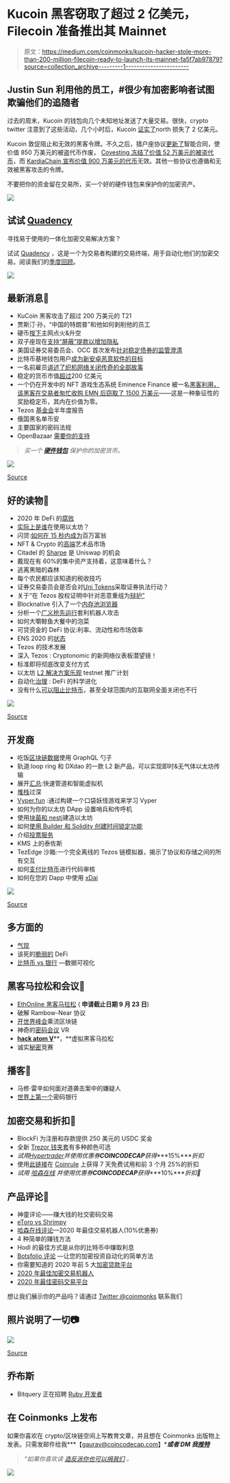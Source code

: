 # Kucoin 黑客窃取了超过 2 亿美元，Filecoin 准备推出其 Mainnet

> 原文：<https://medium.com/coinmonks/kucoin-hacker-stole-more-than-200-million-filecoin-ready-to-launch-its-mainnet-fa5f7ab97879?source=collection_archive---------1----------------------->

## Justin Sun 利用他的员工，#很少有加密影响者试图欺骗他们的追随者

过去的周末，Kucoin 的钱包向几个未知地址发送了大量交易。很快，crypto twitter 注意到了这些活动，几个小时后，Kucoin [证实了](https://www.kucoin.com/news/en-kucoin-security-incident-update)north 损失了 2 亿美元。

Kucoin 敦促阻止和无效的黑客令牌。不久之后，猎户座协议[更新了](https://www.kucoin.com/news/en-orn-has-completed-the-token-swap-trading-opening-soon)智能合同，使价值 850 万美元的被盗代币作废， [Covesting 冻结了价值 52 万美元的被盗代币](https://twitter.com/covesting/status/1310103008152350725)，而 [KardiaChain 宣布价值 900 万美元的代币](https://www.kucoin.com/news/en-kai-has-completed-the-token-swap)无效。其他一些协议也遵循和无效被黑客攻击的令牌。

不要把你的资金留在交易所，买一个好的硬件钱包来保护你的加密资产。

![](img/56944ac3386e6798c6b41db4295998ae.png)

## 试试 [Quadency](https://blog.coincodecap.com/go/quadency)

寻找易于使用的一体化加密交易解决方案？

试试 [Quadency](https://blog.coincodecap.com/go/quadency) ，这是一个为交易者构建的交易终端，用于自动化他们的加密交易。阅读我们的[季度回顾](https://blog.coincodecap.com/quadency-review-a-crypto-trading-automation-platform)。

[![](img/6ce769414e60759a1c740493f13367a1.png)](https://blog.coincodecap.com/go/quadency)

## 最新消息📰

*   KuCoin 黑客攻击了超过 200 万美元的 T21
*   贾斯汀·孙，“中国的特朗普”和他如何剥削他的员工
*   硬币[按下](https://filecoin.io/blog/mainnet-ignition/)主网点火&升空
*   双子座现在[支持“屏蔽”提款以增加隐私](https://www.theblockcrypto.com/linked/79098/gemini-supports-shielded-zcash-withdrawals)
*   美国证券交易委员会、OCC 首次发布[针对稳定债券的监管澄清](https://www.coindesk.com/occ-banks-can-hold-some-stablecoin-reserves)
*   比特币基地钱包用户[成为新安卓恶意软件的目标](https://cointelegraph.com/news/coinbase-wallet-users-targeted-by-new-android-malware)
*   一名前雇员[讲述了织机网络关闭传奇的全部故事](https://www.kickstarter.com/projects/328862817/zombie-battleground-the-new-generation-of-ccg-tcg/posts/2906929)
*   稳定的货币市值[超过](https://www.coindesk.com/stablecoins-asset-value-20-billion)200 亿美元
*   一个仍在开发中的 NFT 游戏生态系统 Eminence Finance 被一名[黑客利用，该黑客在交易者匆忙收购 EMN 后窃取了 1500 万美元](https://thedailychain.com/hacker-steals-15mln-from-unlaunched-defi-project-returns-8mln)——这是一种象征性的奖励稳定币，其内在价值为零。
*   Tezos [基金会](https://tezos.foundation/reports/)半年度报告
*   俄国黑名单币安
*   主要国家的密码法规
*   OpenBazaar [需要你的支持](/@therealopenbazaar/openbazaar-needs-your-support-75fe7e117ad1)

> *买一个* [***硬件钱包***](/coinmonks/the-best-cryptocurrency-hardware-wallets-of-2020-e28b1c124069) *保护你的加密货币。*

![](img/13dae920e1075f0cf56ddd1ba5c3a77e.png)

[Source](https://www.reddit.com/r/CryptoCurrency/comments/j0blh5/laugh_at_my_pain_everyone/)

## 好的读物📑

*   2020 年 DeFi 的[腐败](/@crypto_angel/the-corruption-of-defi-in-2020-bbcdadccf201)
*   [实际上是谁](https://bitquery.io/blog/who-is-actually-using-ethereum)在使用以太坊？
*   闪贷:[如何在 15 秒内成为](https://ice09.github.io/how-to-become-a-millionaire-for-15-seconds/)百万富翁
*   NFT & Crypto 的[高端](https://messari.io/article/nft-s-crypto-s-high-end-art-market)艺术品市场
*   Citadel 的 [Sharpe](https://research.parsec.finance/posts/amm-tradeoff) 是 Uniswap 的机会
*   戴现在有 60%的集中资产支持着，这意味着什么？
*   逃离黑暗的森林
*   每个农民都应该知道的税收技巧
*   证券交易委员会是否会对[Uni Tokens](https://www.ar.ca/blog/are-uni-tokens-subject-to-securities-enforcement-action-by-the-sec)采取证券执法行动？
*   关于“在 Tezos 股权证明中针对恶意重组为[辩护”](https://blog.nomadic-labs.com/on-defending-against-malicious-reorgs-in-tezos-proof-of-stake.html)
*   Blocknative 引入了一个[内存池浏览器](https://blog.blocknative.com/blog/explorer)
*   分析一个[广义抢先运行](/zengo/into-the-monsters-eye-analyzing-a-generalized-front-running-arbitrage-bot-attack-a4754145de0e)套利机器人攻击
*   如何大嚼鲸鱼大餐中的泡菜
*   可贷资金的 DeFi 协议:利率、流动性和市场效率
*   ENS 2020 的[状态](/the-ethereum-name-service/state-of-the-ens-2020-cd8afa19f59d)
*   Tezos 的技术发展
*   深入 Tezos : Cryptonomic 的新网络仪表板潜望镜！
*   标准即将彻底改变支付方式
*   以太坊 [L2 解决方案乐观](/@optimismPBC/light-at-the-end-of-the-tunnel-c390a05bbcb8) testnet 推广计划
*   自动化[治理](/gauntlet-networks/automated-governance-defis-scientific-evolution-feea0284fa99) : DeFi 的科学进化
*   没有什么[可以阻止比特币](/in-bitcoin-we-trust/nothing-can-stop-bitcoin-not-even-a-generalized-shutdown-of-the-internet-at-a-global-level-692d05e7dbb3)，甚至全球范围内的互联网全面关闭也不行

![](img/4dc8ee4db718833576e8c34e86c6d7c4.png)

[Source](https://www.reddit.com/r/ethtrader/comments/iz8ahk/next_generation_blockchain/)

## 开发商

*   吃饭[区块链数据](https://bitquery.io/blog/blockchain-graphql)使用 GraphQL 勺子
*   轨道:loop ring 和 DXdao 的一款 L2 新产品，可以实现即时&无气体以太坊传输
*   展开[汇总](https://www.lakshmansankar.com/#/fast-pipes-smart-vms):快速管道和智能虚拟机
*   [堆栈](https://soliditydeveloper.com/stacktoodeep)过深
*   [Vyper.fun](/coinmonks/vyper-fun-learn-vyper-by-building-a-pokemon-game-7b8c981c9b42) :通过构建一个口袋妖怪游戏来学习 Vyper
*   如何为你的以太坊 DApp 设置哨兵和传呼机
*   使用[块菌和 nestj](https://github.com/ikhvost/truffle-nest-box)建造以太坊
*   如何[使用 Builder 和 Solidity 创建时间锁定功能](/cryptexglobal/how-to-create-time-locked-functions-523424def80)
*   介绍[投票服务](https://blog.vocdoni.io/introducing-voting-as-a-service/)
*   KMS 上的泰佐斯
*   TezEdge 沙箱:一个完全离线的 Tezos 链模拟器，揭示了协议和存储之间的所有交互
*   如何[支付比特币](https://www.pierrerochard.com/how-to-pay-for-bitcoin-code-reviews/)进行代码审核
*   如何在您的 Dapp 中使用 [xDai](https://soliditydeveloper.com/xdai)

![](img/ae112046ca05b18f1cfe931c9e2d8b32.png)

[Source](https://www.reddit.com/r/CryptoCurrency/comments/j0p3z5/be_you_own_bank/)

## 多方面的

*   [气现](https://www.gasnow.org/)
*   该死的[脆弱的](https://www.damnvulnerabledefi.xyz/) DeFi
*   [比特币 vs 银行](https://www.youtube.com/watch?v=Sl8L8lrpWGg&feature=emb_logo) —数据可视化

## 黑客马拉松和会议👷

*   [EthOnline 黑客马拉松](https://www.ethonline.org/) ( **申请截止日期 9 月 23 日**)
*   破解 Rambow-Near 协议
*   [开世界峰会](https://www.onflow.org/open-world-summit)乘流区块链
*   神奇的[密码会议](https://btcm.co/reserve-currencies-1/) VR
*   [**hack atom V**](https://hackatomv.devpost.com/)**，**虚拟黑客马拉松
*   诚实[秘密](https://underhanded.soliditylang.org/)竞赛

## 播客💽

*   马修·雷辛如何面对道袭击案中的嫌疑人
*   [世界上第一个](https://www.whatbitcoindid.com/podcast/the-worlds-first-crypto-bank)密码银行

## 加密交易和折扣🔖

*   BlockFi 为注册和存款提供 250 美元的 USDC 奖金
*   全新 [Trezor 钱夹套](https://shop.trezor.io/?offer_id=10&aff_id=5199)有多种颜色可选
*   *试用*[*Hypertrader*](https://hypertrader.app/?utm_soruce=coinmonks)*并使用优惠券****COINCODECAP****获得****15%****折扣*
*   使用[此链接](https://webapp.coinrule.io/coupon/coinmonks-7-25-3-e2bf6c60e795407381edf98d1a174ac2?fp_ref=coincodecap)在 [Coinrule](https://webapp.coinrule.io/coupon/coinmonks-7-25-3-e2bf6c60e795407381edf98d1a174ac2?fp_ref=coincodecap) 上获得 7 天免费试用和前 3 个月 25%的折扣
*   *试用* [*哈森在线*](https://www.haasonline.com/?ref=11087) *并使用优惠券****COINCODECAP****获得****10%****折扣👏*

## 产品评论📙

*   神童评论——赚大钱的社交密码交易
*   [eToro vs Shrimpy](https://blog.coincodecap.com/etoro-vs-shrimpy)
*   [哈森在线评论](https://blog.coincodecap.com/haasonline-review)—2020 年最佳交易机器人(10%优惠券)
*   4 种简单的赚钱方法
*   Hodl 的最佳方式是从你的比特币中赚取利息
*   [Botsfolio 评论](https://blog.coincodecap.com/botsfolio-review-automate-crypto-investment) —让您的加密投资自动化的简单方法
*   你需要知道的 2020 年前 5 大[加密贷款平台](https://blog.coincodecap.com/top-5-crypto-lending-platforms)
*   [2020 年最佳加密交易机器人](/coinmonks/whats-the-best-crypto-trading-bot-in-2020-top-8-bitcoin-trading-bot-c16adeb13317)
*   [2020 年最佳密码交易平台](/coinmonks/the-best-crypto-trading-platforms-in-2020-the-definitive-guide-updated-c72f8b874555)

想让我们展示你的产品吗？请通过 [Twitter @coinmonks](https://twitter.com/coinmonks) 联系我们

## 照片说明了一切📷

![](img/b62fb77b0f756cbea0764cfe4d37b9ab.png)

[Source](https://www.reddit.com/r/Bitcoin/comments/j065na/bitcoin_yearly_lows/)

## 乔布斯

*   Bitquery 正在招聘 [Ruby 开发者](https://angel.co/company/bitquery/jobs)

## 在 Coinmonks 上发布

如果你喜欢在 crypto/区块链空间上写教育文章，并且想在 Coinmonks 出版物上发表。只需发邮件给我***【gaurav@coincodecap.com】****或者 DM 我**[***推特***](https://twitter.com/coinmonks)*

> **“如果你喜欢读* [*造反派*](https://medium.com/coinmonks)*[*你也可以捐我们*](/coinmonks/monks-need-your-help-7440418d67ec) *。***

**![](img/b74a1e34fd7b6cff1b8b8c6ab183a5ca.png)**